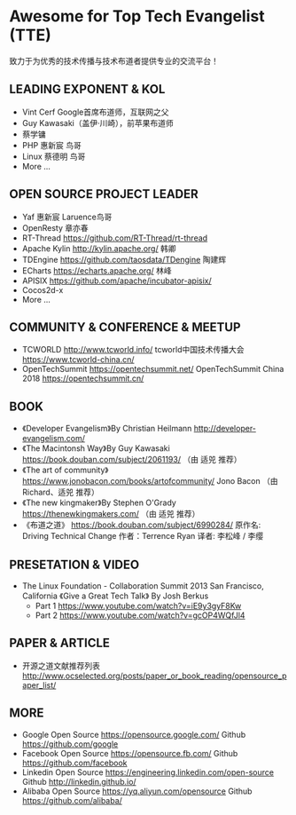 # Awesome for Top Tech Evangelist (TTE)

致力于为优秀的技术传播与技术布道者提供专业的交流平台！

## LEADING EXPONENT & KOL
- Vint Cerf Google首席布道师，互联网之父
- Guy Kawasaki（盖伊·川崎），前苹果布道师 
- 蔡学镛 
- PHP  惠新宸 鸟哥
- Linux 蔡德明 鸟哥 
- More ...

## OPEN SOURCE PROJECT LEADER
- Yaf 惠新宸 Laruence鸟哥
- OpenResty 章亦春 
- RT-Thread https://github.com/RT-Thread/rt-thread 
- Apache Kylin http://kylin.apache.org/   韩卿 
- TDEngine  https://github.com/taosdata/TDengine 陶建辉 
- ECharts  https://echarts.apache.org/ 林峰 
- APISIX https://github.com/apache/incubator-apisix/  
- Cocos2d-x 
- More ...


## COMMUNITY & CONFERENCE & MEETUP
- TCWORLD  http://www.tcworld.info/  tcworld中国技术传播大会  https://www.tcworld-china.cn/
- OpenTechSummit https://opentechsummit.net/ OpenTechSummit China 2018 https://opentechsummit.cn/


## BOOK
- 《Developer Evangelism》By Christian Heilmann  http://developer-evangelism.com/
- 《The Macintonsh Way》By  Guy Kawasaki https://book.douban.com/subject/2061193/ （由 适兕 推荐）
- 《The art of community》 https://www.jonobacon.com/books/artofcommunity/  Jono Bacon （由 Richard、适兕 推荐）
- 《The new kingmaker》By Stephen O'Grady  https://thenewkingmakers.com/ （由 适兕 推荐）
- 《布道之道》 https://book.douban.com/subject/6990284/  原作名: Driving Technical Change  作者：Terrence Ryan 译者: 李松峰 / 李缨


## PRESETATION & VIDEO
- The Linux Foundation - Collaboration Summit 2013 San Francisco, California 
  《Give a Great Tech Talk》 By Josh Berkus  
  - Part 1 https://www.youtube.com/watch?v=iE9y3gyF8Kw
  - Part 2 https://www.youtube.com/watch?v=gcOP4WQfJl4 


## PAPER & ARTICLE
- 开源之道文献推荐列表  http://www.ocselected.org/posts/paper_or_book_reading/opensource_paper_list/ 



## MORE 
- Google Open Source https://opensource.google.com/      Github  https://github.com/google
- Facebook Open Source https://opensource.fb.com/  Github  https://github.com/facebook
- Linkedin Open Source https://engineering.linkedin.com/open-source Github http://linkedin.github.io/
- Alibaba Open Source  https://yq.aliyun.com/opensource  Github  https://github.com/alibaba/ 


